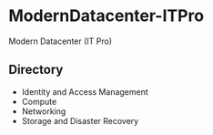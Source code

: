 # ModernDatacenter-ITPro
Modern Datacenter (IT Pro)

## Directory
* Identity and Access Management
* Compute
* Networking
* Storage and Disaster Recovery
